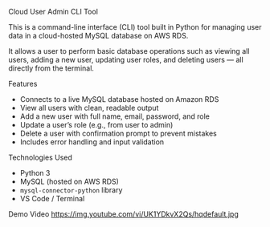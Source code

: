 Cloud User Admin CLI Tool

This is a command-line interface (CLI) tool built in Python for managing user data in a cloud-hosted MySQL database on AWS RDS.

It allows a user to perform basic database operations such as viewing all users, adding a new user, updating user roles, and deleting users — all directly from the terminal.



Features

- Connects to a live MySQL database hosted on Amazon RDS
- View all users with clean, readable output
- Add a new user with full name, email, password, and role
- Update a user’s role (e.g., from user to admin)
- Delete a user with confirmation prompt to prevent mistakes
- Includes error handling and input validation



Technologies Used

- Python 3
- MySQL (hosted on AWS RDS)
- `mysql-connector-python` library
- VS Code / Terminal

Demo Video
https://img.youtube.com/vi/UK1YDkvX2Qs/hqdefault.jpg





